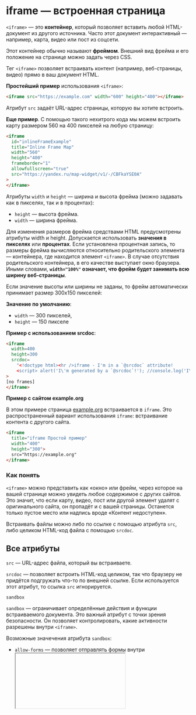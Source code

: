 # iframe — встроенная страница

`<iframe>` — это **контейнер**, который позволяет вставить любой HTML-документ из другого источника. Часто этот документ интерактивный — например, карта, видео или пост из соцсети.

Этот контейнер обычно называют **фреймом**. Внешний вид фрейма и его положение на странице можно задать через CSS.

Тег `<iframe>` позволяет встраивать контент (например, веб-страницы, видео) прямо в ваш документ HTML.

**Простейший пример** использования `<iframe>`:
```html
<iframe src="https://example.com" width="600" height="400"></iframe>
```
Атрибут `src` задаёт URL-адрес страницы, которую вы хотите встроить.

**Еще пример**. С помощью такого нехитрого кода мы можем встроить карту размером 560 на 400 пикселей на любую страницу:
```html
<iframe
  id="inlineFrameExample"
  title="Inline Frame Map"
  width="560"
  height="400"
  frameborder="1"
  allowfullscreen="true"
  src="https://yandex.ru/map-widget/v1/-/CBFkaYSE0A"
>
</iframe>
```
Атрибуты `width` и `height` — ширина и высота фрейма (можно задавать как в пикселях, так и в процентах):
- `height` — высота фрейма.
- `width` — ширина фрейма.

Для изменения размеров фрейма средствами HTML предусмотрены атрибуты width и height. Допускается использовать 
**значения в пикселях** или **процентах**. Если установлена процентная запись, то размеры фрейма вычисляются относительно 
родительского элемента — контейнера, где находится элемент `<iframe>`. В случае отсутствия родительского контейнера, 
в его качестве выступает окно браузера. Иными словами, **`width="100%"` означает, что фрейм будет занимать всю ширину веб-страницы**.

Если значение высоты или ширины не заданы, то фрейм автоматически принимает размер 300х150 пикселей:

**Значение по умолчанию**:
- `width` — 300 пикселей, 
- `height` — 150 пикселе

**Пример с использованием srcdoc**:
```html
<iframe
  width=400 
  height=300
  srcdoc=
    "<!doctype html><hr />iframe - I'm in a `@srcdoc` attribute!
    <script> alert('I\'m generated by a `@srcdoc`!'); //console.log('I\'m generated by a @srcdoc!');</script>"
>
[no frames]
</iframe>
```

**Пример с сайтом example.org**

В этом примере страница [example.org](https://example.org) встраивается в `iframe`. Это распространенный вариант 
использования `iframe`: встраивание контента с другого сайта.
```html
<iframe
  title="iframe Простой пример"
  width="400"
  height="300">
  src="https://example.org"
</iframe>
```

### Как понять

`<iframe>` можно представить как «окно» или фрейм, через которое на вашей странице можно увидеть любое содержимое с других сайтов. Это значит, что если карту, видео, пост или другой элемент удалят с оригинального сайта, он пропадёт и с вашей страницы. Останется только пустое место или надпись вроде «Контент недоступен».

Встраивать файлы можно либо по ссылке с помощью атрибута `src`, либо целиком HTML-код файла с помощью `srcdoc`.


## Все атрибуты

`src` — URL-адрес файла, который вы встраиваете.

`srcdoc` — позволяет встроить HTML-код целиком, так что браузеру не придётся подгружать что-то по внешней ссылке. Если используется этот атрибут, то ссылка `src` игнорируется.

`sandbox`

`sandbox` — ограничивает определённые действия и функции встраиваемого документа. Это важный атрибут с точки зрения безопасности. Он позволяет контролировать, какие активности разрешены внутри `<iframe>`. 

Возможные значечения атрибута `sandbox`:
- `allow-forms` — позволяет отправлять формы внутри <iframe>.
- `allow-modals` — позволяет открывать модальные окна, которые мы все так не любим: вроде «Оставьте свой имейл» или «Не уходите так быстро! У вас товар в корзине». Обычно эти окна не дают пользоваться сайтом, пока их не закроешь.
- `allow-orientation-lock` — позволяет фиксировать горизонтальное или вертикальное положение экрана.
- `allow-pointer-lock` — позволяет (**сюрприз!**) блокировать указатель; позволяет пользователю управлять содержимым <iframe> с помощью курсора через Pointer Lock API.
- `allow-popups` — разрешает (**шок!**) показ всплывающих окон, вызванных с помощью window.open(), target="_blank" или showModalDialog().
- `allow-popups-to-escape-sandbox` — позволяет содержимому фрейма открывать новые окна. С этим параметром у таких окон не будет тех ограничений, которые есть у <iframe> с атрибутом sandbox.
- `allow-presentation` — разрешает использовать Presentation API.
- `allow-same-origin` — контент из <iframe> загружается по тем же правилам и с теми же ограничениями, что и страница, на которой он находится.
- `allow-scripts` — позволяет загружать скрипты. При этом всплывающие окна будут запрещены.
- `allow-top-navigation` — позволяет открывать ссылки, которые есть в <iframe>, в том же окне, в которое встроен фрейм.
- `allow-top-navigation-by-user-activation` — позволяет контенту из фрейма управлять страницей, на которой он находится. Но только по инициативе пользователя.

Если просто указать атрибут sandbox, то он применит сразу все возможные ограничения. Либо можно указать нужные ограничения в любом порядке через пробел:

`<iframe src="https://example.com" sandbox="allow-scripts allow-same-origin"></iframe>`

Значение allow-scripts разрешает выполнение скриптов внутри фрейма, а allow-same-origin позволяет фрейму обращаться к ресурсам его исходной страницы.

> Элементы `iframe` — это первый шаг к созданию хорошей структуры. Загрузка ненадежного компонента в `iframe` **обеспечивает определенную степень разделения между вашим приложением и содержимым,** которое вы хотите загрузить. **Содержимое в рамке не будет иметь доступа к DOM вашей страницы или данным**, которые вы сохранили локально, а также не сможет рисоваться в произвольных позициях на странице; его объем ограничен контуром кадра. Однако разделение не является действительно надежным. Содержимая страница **по-прежнему имеет ряд возможностей для раздражающего или вредоносного поведения**: *автоматическое воспроизведение видео, плагины и всплывающие окна* — это верхушка айсберга.

> Атрибут sandbox элемента `iframe` дает нам именно то, что нам нужно, **чтобы ужесточить ограничения на контент в фреймах**. Мы можем поручить браузеру загружать содержимое определенного фрейма в среде с низким уровнем привилегий, разрешая только подмножество возможностей, необходимых для выполнения любой работы.


`loading`

Атрибут `loading` может помочь с оптимизацией производительности и отложить загрузку `iframe` до тех пор, 
пока это не будет необходимо с помощью значений:
-  `eager` - загружает содержимое немедленно независимо от того, находится оно в области просмотра
или нет (является **значением по умолчанию**).
- `lazy` - откладывает загрузку содержимого до того момента, пока оно не достигнет подсчитанного расстояния
области просмотра, определяемого браузером. Данное значение помогает избежать использования ресурсов сети
и хранилища, необходимых для обработки содержимого, пока это действительно не понадобится.
В большинстве случаев использование этого аргумента улучшает производительность.

Пример использования атрибута `loading = "lazy"`, чтобы не замелять загрузку страницы:
```html
<iframe src="https://example.com" loading="lazy"></iframe>
```


`allowfullscreen, allowpaymentrequest`

Здесь всё просто и следует из названия:
- `allowfullscreen`: позволяет встроенному контенту открываться в полноэкранном режиме.
- `allowpaymentrequest`: позволяет встроенному контенту делать запросы на оплату.
    

`title`

Не забывайте об универсальных атрибутах, таких как `title`, которые способствуют улучшению доступности.

```html
<iframe src="https://example.com" title="Example Content"></iframe>
```


`name`

`name` — имя фрейма. Пригодится, чтобы создать ссылку, по которой новая страница будет открываться в нужном фрейме (в основном используется для ссылки на элемент в JavaScript).


`frameborder`

Атрибут/параметр `frameborder` (от англ. **frame border** ‒ «рамка кадра») *добавляет или удаляет рамку вокруг встроенного фрейма*.


## Стилизация

`<iframe>` можно стилизовать, как и любой другой элемент. Но помните, что стили вашей родительской страницы не применяются к содержимому `<iframe>`, и вы не сможете его **стилизовать через CSS** в родительском документе.
```html
iframe {
  border: none; 
}
```

**Пример стилизации**:

**CSS**
```css
iframe {
  border: 1px solid black;
  width: 100%; /* имеет приоритет над шириной, установленной с помощью атрибута ширины HTML */
}
```

**HTML**
```HTML
<iframe
  id="inlineFrameExample"
  title="Inline Frame Example"
  width="300"
  height="200"
  allow="fullscreen"
  src="https://www.openstreetmap.org/export/embed.html?bbox=-0.004017949104309083%2C51.47612752641776%2C0.00030577182769775396%2C51.478569861898606&layer=mapnik">
</iframe>
```


## Отслеживание событий загрузки

Вы можете отслеживать событие load для <iframe>, чтобы знать, когда встроенный контент загружен.
```html
document.querySelector('iframe').addEventListener('load', function() {
  console.log('Iframe is loaded!'); 
});
```

# Встраивание исходного кода в `<iframe>`  c помощью `srcdoc`

```html
<article>
  <footer>Nine minutes ago, <i>jc</i> wrote:</footer>
  <iframe
    width="500"
    height="250"
    sandbox
    srcdoc=
      "<p>There are two ways to use the <code>iframe</code> element:</p>
      <ol>
      <li><a href=&quot;about:srcdoc#embed_another&quot;>To embed content from another page</a></li>
      <li><a href=&quot;about:srcdoc#embed_user&quot;>To embed user-generated content</a></li>
      </ol>
      <h2 id=&quot;embed_another&quot;>Embedding content from another page</h2>
      <p>Use the <code>src</code> attribute to specify the URL of the page to embed:</p>
      <pre><code>&amp;lt;iframe src=&quot;https://example.org&quot;&amp;gt;&amp;lt;/iframe&amp;gt;</code></pre>
      <h2 id=&quot;embed_user&quot;>Embedding user-generated content</h2>
      <p>Use the <code>srcdoc</code> attribute to specify the content to embed. This post is already an example!</p>"
>
</iframe>
</article>
```

Вот как писать escape-последовательности при использовании `srcdoc`:
- Сначала напишите HTML, экранируя все, что можно было бы экранировать в обычном HTML-документе (например, `<`, `>`, `&`, и т. д.).
- `&lt;` и `<` представляют собой один и тот же персонаж в `srcdoc` атрибут. Поэтому, чтобы сделать не нарушить escape-последовательность в документе HTML, **замените все амперсанды (`&`) на `&amp;`**. Например, `&lt;` становится `&amp;lt;`, а `&amp;` становится `&amp;amp;`.
- **Замените все двойные кавычки `"` на `&quot;`** чтобы предотвратить srcdoc атрибут от преждевременного завершения (если вы используете одинарные кавычки `'` вместо этого вам следует заменить `'` на `&apos;`). Этот шаг происходит после предыдущего, **поэтому `&quot;` созданный на этом этапе, не становится `&amp;quot;`**.




# `src` и `srcdoc` в `iframe` HTML5: разница и применение

Атрибут `srcdoc` позволяет непосредственно встраивать HTML-содержимое в `<iframe>`, делая код более читаемым и интуитивным. 
В то же время атрибут src, использующий **Data URI**, требует преобразования HTML в формат URL, что может быть неудобно, 
особенно при работе с большими объемами данных. Использование `srcdoc` упрощает процесс и обеспечивает лучшую читаемость 
встроенного кода:

`srcdoc` пример использования:
```html
<iframe srcdoc="<p>Привет, мир!</p>"></iframe>
```

**Data URI** пример использования:
```html
<iframe src="data:text/html,<p>Привет, мир!</p>"></iframe>
```

Оба способа позволяют выводить текст "Привет, мир!" в `<iframe>`, однако `srcdoc` делает этот процесс более прямым 
и удобным для работы с HTML-контентом внутри `iframe`.


## Навигация по безопасности

Когда дело доходит до работы с ненадежным содержимым, srcdoc можно использовать в сочетании с атрибутом `sandbox` 
для обеспечения безопасности внутреннего содержимого. Стоит отметить, что поддержка srcdoc в старых браузерах может быть ограничена. 
Если для `<iframe>` заданы одновременно и `src`, и `srcdoc`, **преференция будет отдана `srcdoc`**, исключая запросы к внешним ресурсам.

Если вы используете **Internet Explorer 11, то `srcdoc` не будет поддерживаться**. Современные браузеры хорошо 
работают с `srcdoc`, делая его более безопасным для инлайн-содержимого. Тем не менее, использование `src` с **Data URI** 
может привлечь внимание злоумышленников, а также существуют ограничения на длину URL.


## Глубина содержимого – продвинутое управление

### Бесшовная интеграция и обход междоменных ограничений

`srcdoc` обеспечивает более плавное и прозрачное встраивание HTML-кода, исключая сложности с кодированием 
и увеличивая читабельность содержимого. Это позволяет создавать полноценные HTML-структуры внутри `<iframe>`, 
контролируя междоменные ограничения, которые могут возникнуть при использовании `src` с **Data URI**:

Пример использования `srcdoc` для встраивания:
```html
<iframe srcdoc="<style>h2 {color: red;}</style><h2>Стилизованный контент</h2>"></iframe>
```

### Работа с куками

Для `iframe` взаимодействие с куками может быть сложной задачей. Однако, `srcdoc` значительно облегчает этот процесс, 
предоставляя устойчивый контроль над куками. Использование `src` с **Data URI** требует учета ограничений по использованию кук 
в различных доменах, в то время как srcdoc является более надежным вариантом, работающим в рамках одного источника.

### Особенности браузеров

Важно учесть различия в поддержке `srcdoc` в разных браузерах, поскольку каждый из них может внести свои коррективы 
в работу с этим атрибутом. Например, Chrome работает с куками по-своему, и подход `srcdoc` приспосабливается к этой особенности. 
С другой стороны, использование src может столкнуться с особыми ограничениями браузера, такими как пределы длины URL и другие "тонкости".


## Не поддерживается браузером? Есть альтернативы

Если вам приходится работать со старыми браузерами, которые не поддерживают `srcdoc`, можно использовать методы передачи 
структурированных данных, такие как `postMessage` или серверные решения. Хотя они могут быть более сложными, 
они обеспечивают безопасность и возможность взаимодействия.

> Если браузер НЕ поддерживает атрибут `srcdoc`, вместо него будет отображаться файл, указанный в атрибуте `src` (если он присутствует).


Если браузер не поддерживает iframe, он будет отображать содержимое, включенное между открывающим тегом `<iframe> `
и закрывающим тегом `</ iframe>`.

Таким образом, вы всегда должны думать о том, чтобы разместить предупреждающее сообщение как запасной вариант для этих пользователей.
```html
<iframe>
  <p>Твой браузер устарел для отображения элемента iframe</p>
</iframe>
```


## Визуализация

`srcdoc` и `src` с **Data URI** в `<iframe>` можно представить как два разных способа упаковки багажа:

| Метод       | Техника упаковки багажа               | Описание                                         |
| --------------- | --------------------------------- |-------------------------------------------------|
| `srcdoc`        | Прямая упаковка                  | Предметы укладываются напрямую в чемодан      |
| `src=data`      | Упакованный чемодан               | Вставка уже упакованного чемодана в другой  |

Прямая упаковка `srcdoc` — объекты помещаются прямо в чемодан `iframe`:
```html
<iframe srcdoc="<p>Привет, inline!</p>"></iframe> // Мы прямо укладываем <p> в чемодан (iframe)
```

Упакованный чемодан `src=data` — чемодан уже упакован и помещается в другой:
```html
<iframe src="data:text/html;base64,PGgxPkhlbGxvLCBkYXRhIFVSSSE8L2gxPg=="></iframe> // Мы вкладываем упакованный объект (data URI) в большой чемодан
```

### Подход для больших объемов данных

Для работы с большим объемом HTML-содержимого рекомендуется предпочесть использование `srcdoc` вместо `src` с **Data URI**, 
чтобы избежать перегруженности атрибута. srcdoc является более эффективным выбором, потому что он отключает необходимость кодирования 
и декодирования больших объемов данных.

### Быстрая загрузка и пользовательский опыт

Содержимое, внедренное через `srcdoc`, загружается в процессе основной загрузки страницы, что **может улучшить показатели 
скорости загрузки**. Используйте `srcdoc` для ускорения загрузки встроенного контента и улучшения пользовательского опыта.
Обслуживание и поддержка

Отладка и поддержка становятся проще при использовании `srcdoc`, поскольку разработчики могут напрямую редактировать HTML 
непосредственно в родительском документе. Это облегчает рабочий процесс и способствует более плавному циклу разработки 
по сравнению с работой с заранее закодированными **data URI**.


# От `<object>` к `<iframe>` - другие технологии внедрения

Они позволяют встраивать в ваши веб-страницы самые разнообразные типы контента: 
`<iframe>`, `<embed>` и `<object>`. 

`<iframe>` предназначен для встраивания других веб-страниц, а `<embed>` и `<object>` позволяют встраивать **PDF-файлы**, 
**SVG** и даже **Flash** - устаревшую технологию, которую вы всё равно иногда увидите.


# История

Тег iFrame не следует путать с устаревшими элементами `frame` и `frameset`, которые не поддерживаются в HTML5.

### Устаревшие элементы `frame` и `frameset`

Элемент iFrame предоставляет разработчику несколько полезных возможностей, но его использование требует опыта и взвешенного подхода.

На заре самого интернета появился тег `<frame>`. Его поддержку реализовал первый коммерческий браузер **Netscape** 
(именно от него потом появилась Mozilla и остальные) **в 1995 году**. Спустя пару лет появился сам iframe.
Устаревший тег <frame> использовался для определения отдельной области в рамках фреймового набора страниц вместе 
с тегом `<frameset>`, который определяет способ разметки фрейма (количество столбцов, строк и т.д.). 
Он мог содержать атрибуты для определения размеров, заголовка и цвета границы:
```html
<frameset>
  <frame src="frame1.html">
  <frame src="frame2.html">
</frameset>
```

Основная концепция фреймов `frame` и `frameset` довольно проста:
- используйте элемент `<frameset>` в определенном месте элемента `<body>` в HTML-документе;
- используйте элемент `<frame>`, чтобы создать фреймы для содержимого веб-страницы;
- используйте атрибут `<src>` для идентификации ресурса, который должен загружаться внутри фрейма;
- cоздайте для каждого фрейма HTML отдельный файл с содержимым.

### Разница между `Frame` и `Iframe`

При использовании `frameset` вы разделяете видимую часть окна браузера на несколько фреймов. Каждый фрейм имеет 
собственное содержимое, которое не затрагивает содержимое следующего. `<Frame>` и `<Iframe>` выполняют 
аналогичную функцию - встраивают ресурс в веб-страницу, но они принципиально отличаются друг от друга:
- `<Frame>` - это элементы, определяющие макет
- `<Iframe>` - элементы, добавляющие контент

### Утаревшие элементы `object` и `embed`

Не так давно (конец 90-х, начало 2000-х годов) технологии плагинов, такие как **Java-апплеты** и **Flash**, 
стали очень популярными - это позволило веб-разработчикам встраивать богатый контент в веб-страницы, 
такие как видео и анимации, которые просто не были доступны только через HTML. Внедрение этих технологий 
осуществлялось посредством таких элементов, как `<object>` и менее используемого `<embed>`, 
и они были очень полезны в то время. С тех пор они вышли из моды из-за многих проблем, включая доступность, 
безопасность, размер файла и многое другое; в наши дни большинство мобильных устройств больше не поддерживают такие плагины, 
и поддержка на компьютерах также уменьшается.

### `iframe` и другие элементы в HTML5

Наконец, появился элемент `<iframe>` (наряду с другими способами встраивания контента, например `<canvas>`, `<video>` и т. д. ) 
Он позволяет встраивать целый веб-документ внутри другого, как если бы это был <img> или другой подобный элемент, 
и сегодня используется повсеместно.

Существует много других технологий, которые включают в себя внедрение внешнего контента, 
например: 
- `<video>`
- `<audio>`
- `<img>`

Но есть и другие, наапримерЖ 
- `<canvas>` **для 2D-и 3D-графики, сгенерированной JavaScript**
- `<svg>` **для встраивания векторной графики**


# Преимущества и недостатки

Правильное использование элементов iFrame оживляет страницы сайта и ускоряет разработку развлекательных проектов. 
С помощью фрейма легко реализовать рекламный блок на сайте, вставить трейлер фильма, добавить текстовый редактор, 
карту или форму. Но у фреймов есть ряд серьезных недостатков.

1. Злоупотребление элементами iFrame перегружает память — ноутбук или смартфон пользователя могут зависать.
По этой причине не стоит, например, создавать портфолио, в котором будут несколько десятков фреймов с атрибутом `eager`
для демонстрации всех лендингов, разработанных автором.
3. Включение фреймов в адаптивный дизайн требует от разработчика применения одного из известных решений:
  - **оборачивания элементов `<iFrame>` в `<div>` с определенными CSS-свойствами**;
  - **установления соотношения сторон с помощью CSS**;
  - использования готовой библиотеки **iFrame Resizer**.
3. Разработчик добавляет контент, который не может контролировать. Встраивание трейлера, расположенного на YouTube,
или трека, загруженного на SoundCloud, не представляет для сайта опасности. Но если встраивается контент
с менее надежной платформы, важно изучить тонкости атрибута sandbox.
4. **Боты не учитывают содержимое фреймов как часть контента сайта**.
5. Встраивание мультимедийного контента снижает показатели пользовательского опыта, если посетитель переходит
для просмотра на источник контента. Если трейлеры фильмов и обучающие видео находятся непосредственно на сайте,
показатели пользовательской активности помогут в продвижении ресурса.

## Отношение поисковых роботов к iFrame

Одно из самых популярных заблуждений в отношении iFrame гласит, что фреймы плохо влияют на индексацию сайта 
в поисковых системах. В течение нескольких лет после появления элемента iFrame, действительно, 
поисковые боты не видели разницы между содержимым фреймов и собственным контентом страницы. Но это уже давно не так: 
веб-краулеры теперь считают, что фреймы относятся к тому сайту, на котором расположены исходные HTML-документы.

Проблемы дублирования контента не существует, поэтому фреймы, подгружающие контент из доверенных источников, 
сами по себе никак не влияют на позицию сайта в поисковой выдаче — ни отрицательно, ни положительно. 
Однако, если размещать увлекательные материалы непосредственно на своем сайте, как уже было отмечено выше, 
это положительно скажется на продвижении.

В то же время использование контента из ненадежных источников может оказать негативное воздействие на отношение 
поисковиков сайтов. К примеру, если сайты-источники размещают нелегальный контент или материалы для взрослых, 
санкции поисковых систем не заставят себя ждать. По этой причине к подгрузке материалов из сторонних источников 
следует подходить осторожно, отдавая предпочтение самым надежным платформам.



### Полезные ссылки

[Спецификация](https://html.spec.whatwg.org/multipage/iframe-embed-object.html#the-iframe-element)

[Дока iframe](https://doka.guide/html/iframe/)

[Доктайп iframe](https://htmlacademy.ru/blog/html-tags/iframe)

[SRC и SRCDOC в IFRAME HTML5: разница и применение](https://sky.pro/wiki/html/src-i-srcdoc-v-iframe-html-5-raznitsa-i-primenenie/)

[От <object> к <iframe> - другие технологии внедрения MDN](https://developer.mozilla.org/ru/docs/Learn/HTML/Multimedia_and_embedding/Other_embedding_technologies)

[iframe Skillfactory](https://blog.skillfactory.ru/glossary/iframe/)

[<iframe>: элемент встроенного фрейма MDN](https://developer.mozilla.org/en-US/docs/Web/HTML/Element/iframe#a_simple_iframe)

[GitHub — примеры кода, демонстрирующие srcdoc на практике](https://gist.github.com/search?q=iframe+srcdoc)

